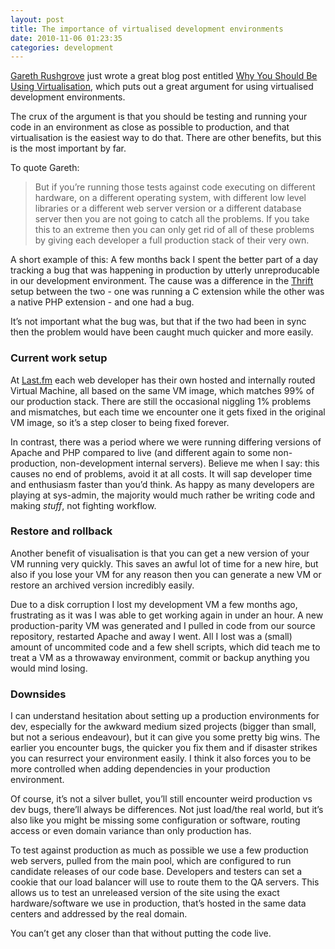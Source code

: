```yaml
---
layout: post
title: The importance of virtualised development environments
date: 2010-11-06 01:23:35
categories: development
---
```


[Gareth Rushgrove](http://morethanseven.net) just wrote a great blog post entitled [Why You Should Be Using Virtualisation](http://morethanseven.net/2010/11/04/Why-you-should-be-using-virtualisation), which puts out a great argument for using virtualised development environments.

The crux of the argument is that you should be testing and running your code in an environment as close as possible to production, and that virtualisation is the easiest way to do that. There are other benefits, but this is the most important by far.

To quote Gareth:

> But if you’re running those tests against code executing on different hardware, on a different operating system, with different low level libraries or a different web server version or a different database server then you are not going to catch all the problems. If you take this to an extreme then you can only get rid of all of these problems by giving each developer a full production stack of their very own.

A short example of this: A few months back I spent the better part of a day tracking a bug that was happening in production by utterly unreproducable in our development environment. The cause was a difference in the [Thrift](http://incubator.apache.org/thrift/) setup between the two - one was running a C extension while the other was a native PHP extension - and one had a bug.

It’s not important what the bug was, but that if the two had been in sync then the problem would have been caught much quicker and more easily.

### Current work setup

At [Last.fm](http://www.last.fm) each web developer has their own hosted and internally routed Virtual Machine, all based on the same VM image, which matches 99% of our production stack. There are still the occasional niggling 1% problems and mismatches, but each time we encounter one it gets fixed in the original VM image, so it’s a step closer to being fixed forever.

In contrast, there was a period where we were running differing versions of Apache and PHP compared to live (and different again to some non-production, non-development internal servers). Believe me when I say: this causes no end of problems, avoid it at all costs. It will sap developer time and enthusiasm faster than you’d think. As happy as many developers are playing at sys-admin, the majority would much rather be writing code and making _stuff_, not fighting workflow.

### Restore and rollback

Another benefit of visualisation is that you can get a new version of your VM running very quickly. This saves an awful lot of time for a new hire, but also if you lose your VM for any reason then you can generate a new VM or restore an archived version incredibly easily.

Due to a disk corruption I lost my development VM a few months ago, frustrating as it was I was able to get working again in under an hour. A new production-parity VM was generated and I pulled in code from our source repository, restarted Apache and away I went. All I lost was a (small) amount of uncommited code and a few shell scripts, which did teach me to treat a VM as a throwaway environment, commit or backup anything you would mind losing.

### Downsides

I can understand hesitation about setting up a production environments for dev, especially for the awkward medium sized projects (bigger than small, but not a serious endeavour), but it can give you some pretty big wins. The earlier you encounter bugs, the quicker you fix them and if disaster strikes you can resurrect your environment easily. I think it also forces you to be more controlled when adding dependencies in your production environment.

Of course, it’s not a silver bullet, you’ll still encounter weird production vs dev bugs, there’ll always be differences. Not just load/the real world, but it’s also like you might be missing some configuration or software, routing access or even domain variance than only production has.

To test against production as much as possible we use a few production web servers, pulled from the main pool, which are configured to run candidate releases of our code base. Developers and testers can set a cookie that our load balancer will use to route them to the QA servers. This allows us to test an unreleased version of the site using the exact hardware/software we use in production, that’s hosted in the same data centers and addressed by the real domain.

You can’t get any closer than that without putting the code live.
